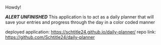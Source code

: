 Howdy! 



***ALERT UNFINISHED***
This application is to act as a daily planner that will save your entries and progress through the day in a color coded manner


deployed application: https://schtitle24.github.io/daily-planner/
repo link: https://github.com/Schtitle24/daily-planner
